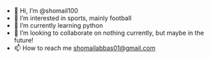 - 👋 Hi, I’m @shomail100
- 👀 I’m interested in sports, mainly football
- 🌱 I’m currently learning python
- 💞️ I’m looking to collaborate on nothing currently, but maybe in the future!
- 📫 How to reach me shomailabbas01@gmail.com

<!---
shomail100/shomail100 is a ✨ special ✨ repository because its `README.md` (this file) appears on your GitHub profile.
You can click the Preview link to take a look at your changes.
--->
